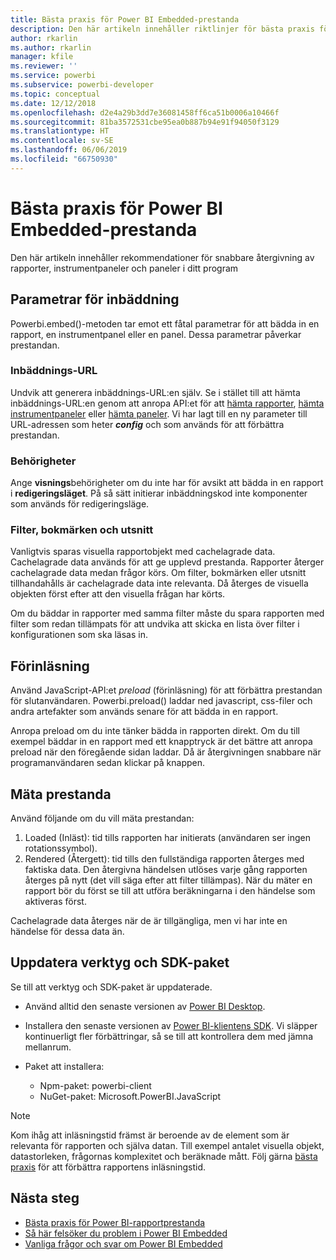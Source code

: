 ```yaml
---
title: Bästa praxis för Power BI Embedded-prestanda
description: Den här artikeln innehåller riktlinjer för bästa praxis för inbäddad analys
author: rkarlin
ms.author: rkarlin
manager: kfile
ms.reviewer: ''
ms.service: powerbi
ms.subservice: powerbi-developer
ms.topic: conceptual
ms.date: 12/12/2018
ms.openlocfilehash: d2e4a29b3dd7e36081458ff6ca51b0006a10466f
ms.sourcegitcommit: 81ba3572531cbe95ea0b887b94e91f94050f3129
ms.translationtype: HT
ms.contentlocale: sv-SE
ms.lasthandoff: 06/06/2019
ms.locfileid: "66750930"
---
```

# <a name="power-bi-embedded-performance-best-practices"></a>Bästa praxis för Power BI Embedded-prestanda

Den här artikeln innehåller rekommendationer för snabbare återgivning av rapporter, instrumentpaneler och paneler i ditt program

## <a name="embed-parameters"></a>Parametrar för inbäddning

Powerbi.embed()-metoden tar emot ett fåtal parametrar för att bädda in en rapport, en instrumentpanel eller en panel. Dessa parametrar påverkar prestandan.

### <a name="embed-url"></a>Inbäddnings-URL

Undvik att generera inbäddnings-URL:en själv. Se i stället till att hämta inbäddnings-URL:en genom att anropa API:et för att [hämta rapporter](/rest/api/power-bi/reports/getreportsingroup), [hämta instrumentpaneler](/rest/api/power-bi/dashboards/getdashboardsingroup) eller [hämta paneler](/rest/api/power-bi/dashboards/gettilesingroup). Vi har lagt till en ny parameter till URL-adressen som heter **_config_** och som används för att förbättra prestandan.

### <a name="permissions"></a>Behörigheter

Ange **visnings**behörigheter om du inte har för avsikt att bädda in en rapport i **redigeringsläget**. På så sätt initierar inbäddningskod inte komponenter som används för redigeringsläge.

### <a name="filters-bookmarks-and-slicers"></a>Filter, bokmärken och utsnitt

Vanligtvis sparas visuella rapportobjekt med cachelagrade data. Cachelagrade data används för att ge upplevd prestanda. Rapporter återger cachelagrade data medan frågor körs. Om filter, bokmärken eller utsnitt tillhandahålls är cachelagrade data inte relevanta. Då återges de visuella objekten först efter att den visuella frågan har körts.

Om du bäddar in rapporter med samma filter måste du spara rapporten med filter som redan tillämpats för att undvika att skicka en lista över filter i konfigurationen som ska läsas in.

## <a name="preload"></a>Förinläsning

Använd JavaScript-API:et *preload* (förinläsning) för att förbättra prestandan för slutanvändaren.
Powerbi.preload() laddar ned javascript, css-filer och andra artefakter som används senare för att bädda in en rapport.

Anropa preload om du inte tänker bädda in rapporten direkt. Om du till exempel bäddar in en rapport med ett knapptryck är det bättre att anropa preload när den föregående sidan laddar. Då är återgivningen snabbare när programanvändaren sedan klickar på knappen.

## <a name="measure-performance"></a>Mäta prestanda

Använd följande om du vill mäta prestandan:

1. Loaded (Inläst): tid tills rapporten har initierats (användaren ser ingen rotationssymbol).
2. Rendered (Återgett): tid tills den fullständiga rapporten återges med faktiska data. Den återgivna händelsen utlöses varje gång rapporten återges på nytt (det vill säga efter att filter tillämpas). När du mäter en rapport bör du först se till att utföra beräkningarna i den händelse som aktiveras först.

Cachelagrade data återges när de är tillgängliga, men vi har inte en händelse för dessa data än.

## <a name="update-tools-and-sdk-packages"></a>Uppdatera verktyg och SDK-paket

Se till att verktyg och SDK-paket är uppdaterade.

* Använd alltid den senaste versionen av [Power BI Desktop](https://powerbi.microsoft.com/desktop/).

* Installera den senaste versionen av [Power BI-klientens SDK](https://github.com/Microsoft/PowerBI-JavaScript). Vi släpper kontinuerligt fler förbättringar, så se till att kontrollera dem med jämna mellanrum.

* Paket att installera:
    * Npm-paket: powerbi-client
    * NuGet-paket: Microsoft.PowerBI.JavaScript

> [!Note]
> Kom ihåg att inläsningstid främst är beroende av de element som är relevanta för rapporten och själva datan. Till exempel antalet visuella objekt, datastorleken, frågornas komplexitet och beräknade mått. Följ gärna [bästa praxis](../power-bi-reports-performance.md) för att förbättra rapportens inläsningstid.

## <a name="next-steps"></a>Nästa steg

* [Bästa praxis för Power BI-rapportprestanda](../power-bi-reports-performance.md)
* [Så här felsöker du problem i Power BI Embedded](embedded-troubleshoot.md)
* [Vanliga frågor och svar om Power BI Embedded](embedded-faq.md)
